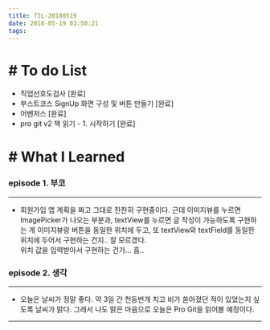 ```yaml
---
title: TIL-20180519
date: 2018-05-19 03:50:21
tags: 
---
```


# # To do List

- 직업선호도검사 [완료]
- 부스트코스 SignUp 화면 구성 및 버튼 만들기 [완료]
- 어벤저스 [완료]
- pro git v2 책 읽기 - 1. 시작하기 [완료]

# # What I Learned

### episode 1. 부코

---

- 회원가입 앱 계획을 짜고 그대로 찬찬히 구현중이다. 근데 이미지뷰를 누르면 ImagePicker가 나오는 부분과, textView를 누르면 글 작성이 가능하도록 구현하는 게 이미지뷰랑 버튼을 동일한 위치에 두고, 또 textView와 textField를 동일한 위치에 두어서 구현하는 건지.. 잘 모르겠다.  
위치 값을 입력받아서 구현하는 건가... 흠..

### episode 2. 생각

---

- 오늘은 날씨가 정말 좋다. 약 3일 간 천둥번개 치고 비가 쏟아졌던 적이 있었는지 싶도록 날씨가 맑다. 그래서 나도 맑은 마음으로 오늘은 Pro Git을 읽어볼 예정이다.

---